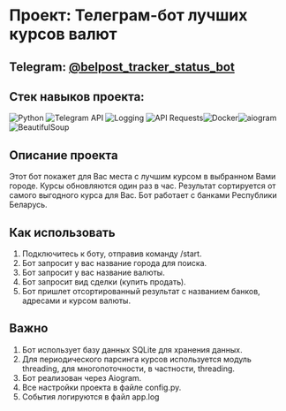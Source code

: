 # Проект: Телеграм-бот лучших курсов валют

## Telegram: [@belpost_tracker_status_bot](https://t.me/exchange_rates_byn_usd_eur_bot)

## Стек навыков проекта:

![Python](https://img.shields.io/badge/Python-3776AB?style=for-the-badge&logo=python&logoColor=white) ![Telegram API](https://img.shields.io/badge/Telegram_API-26A5E4?style=for-the-badge&logo=telegram&logoColor=white) ![Logging](https://img.shields.io/badge/Logging-292929?style=for-the-badge&logo=logging&logoColor=white) ![API Requests](https://img.shields.io/badge/API_Requests-009688?style=for-the-badge&logo=requests&logoColor=white)![Docker](https://img.shields.io/badge/Docker-2496ED?style=for-the-badge&logo=docker&logoColor=white)![aiogram](https://img.shields.io/badge/aiogram-009688?style=for-the-badge&logo=requests&logoColor=white)![BeautifulSoup](https://img.shields.io/badge/BeautifulSoup-009688?style=for-the-badge&logo=requests&logoColor=white)


## Описание проекта

Этот бот покажет для Вас места с лучшим курсом в выбранном Вами городе. Курсы обновляются один раз в час. Результат сортируется от самого выгодного курса для Вас. Бот работает с банками Республики Беларусь.

## Как использовать

1. Подключитесь к боту, отправив команду /start.
2. Бот запросит у вас название города для поиска.
3. Бот запросит у вас название валюты.
4. Бот запросит вид сделки (купить продать).
5. Бот пришлет отсортированный результат с названием банков, адресами и курсом валюты.

## Важно

1. Бот использует базу данных SQLite для хранения данных.
2. Для периодического парсинга курсов используется модуль threading, для многопоточности, в частности, threading.
3. Бот реализован через Aiogram.
3. Все настройки проекта в файле config.py.
3. События логируются в файл app.log

